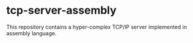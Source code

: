 # tcp-server-assembly
This repository contains a hyper-complex TCP/IP server implemented in assembly language.
